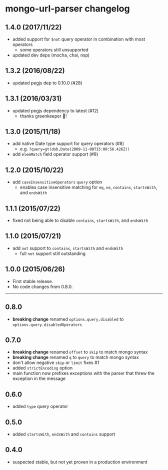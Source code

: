 # mongo-url-parser changelog

## 1.4.0 (2017/11/22)

  - added support for `$not` query operator in combination with most operators
    - some operators still unsupported
  - updated dev deps (mocha, chai, nsp)

## 1.3.2 (2016/08/22)

  - updated pegjs dep to 0.10.0 (#28)

## 1.3.1 (2016/03/31)

  - updated pegjs dependency to latest (#12)
    + thanks greenkeeper :palm_tree:!

## 1.3.0 (2015/11/18)

  - add native Date type support for query operators (#8)
    + e.g. `?query=gt(dob,Date(2009-11-08T15:00:56.426Z))`
  - add `elemMatch` field operator support (#9)

## 1.2.0 (2015/10/22)

  - add `caseInsensitiveOperators` `query` option
    + enables case insensitive matching for `eq`, `ne`, `contains`, `startsWith`, and `endsWith`

## 1.1.1 (2015/07/22)

  - fixed not being able to disable `contains`, `startsWith`, and `endsWith`

## 1.1.0 (2015/07/21)

  - add `not` support to `contains`, `startsWith` and `endsWith`
    + full `not` support still outstanding

## 1.0.0 (2015/06/26)

  - First stable release.
  - No code changes from 0.8.0.

---

## 0.8.0

  - **breaking change** renamed `options.query.disabled` to `options.query.disabledOperators`

## 0.7.0

  - **breaking change** renamed `offset` to `skip` to match mongo syntax
  - **breaking change** renamed `q` to `query` to match mongo syntax
  - don't allow negative `skip` or `limit` fixes #1
  - added `strictEncoding` option
  - main function now prefixes exceptions with the parser that threw the exception in the message

## 0.6.0

  - added `type` query operator

## 0.5.0

  - added `startsWith`, `endsWith` and `contains` support

## 0.4.0

  - suspected stable, but not yet proven in a production environment
